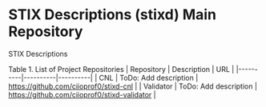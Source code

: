 # STIX Descriptions (stixd) Main Repository
STIX Descriptions 

Table 1. List of Project Repositories
| Repository | Description | URL |
|----------|----------|----------|
| CNL | ToDo: Add description | https://github.com/ciioprof0/stixd-cnl |
| Validator | ToDo: Add description | https://github.com/ciioprof0/stixd-validator |
